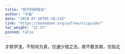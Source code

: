 ```yaml
---
title: "现代科研指北"
author: "于淼"
date: "2018-07-16T05:18:14Z"
link: "https://bookdown.org/yufree/sciguide/"
toc_weight: "12.1%"
pinned: false
---
```


才疏学浅，不知何为真，仅通少错之法，故不敢言南，仅指北

